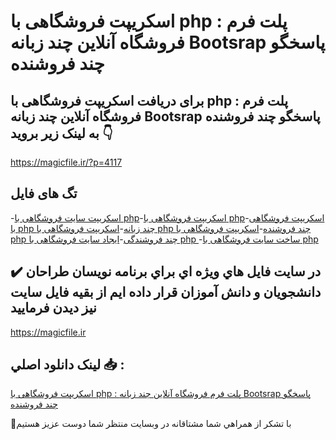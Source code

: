 # اسکریپت فروشگاهی با php : پلت فرم فروشگاه آنلاین چند زبانه Bootsrap پاسخگو چند فروشنده

## برای دریافت اسکریپت فروشگاهی با php : پلت فرم فروشگاه آنلاین چند زبانه Bootsrap پاسخگو چند فروشنده به لینک زیر بروید 👇

https://magicfile.ir/?p=4117

## تگ های فایل

-[اسکریپت سایت فروشگاهی با php](https://magicfile.ir/product/%d8%a7%d8%b3%da%a9%d8%b1%db%8c%d9%be%d8%aa-%d9%81%d8%b1%d9%88%d8%b4%da%af%d8%a7%d9%87%db%8c-%d8%a8%d8%a7-php-%da%86%d9%86%d8%af-%d8%b2%d8%a8%d8%a7%d9%86%d9%87-%da%86%d9%86%d8%af-%d9%81%d8%b1%d9%88%d8%b4%d9%86%d8%af%d9%87/)-[اسکریپت فروشگاهی با php](https://magicfile.ir/product/%d8%a7%d8%b3%da%a9%d8%b1%db%8c%d9%be%d8%aa-%d9%81%d8%b1%d9%88%d8%b4%da%af%d8%a7%d9%87%db%8c-%d8%a8%d8%a7-php-%da%86%d9%86%d8%af-%d8%b2%d8%a8%d8%a7%d9%86%d9%87-%da%86%d9%86%d8%af-%d9%81%d8%b1%d9%88%d8%b4%d9%86%d8%af%d9%87/)-[اسکریپت فروشگاهی با php چند زبانه](https://magicfile.ir/product/%d8%a7%d8%b3%da%a9%d8%b1%db%8c%d9%be%d8%aa-%d9%81%d8%b1%d9%88%d8%b4%da%af%d8%a7%d9%87%db%8c-%d8%a8%d8%a7-php-%da%86%d9%86%d8%af-%d8%b2%d8%a8%d8%a7%d9%86%d9%87-%da%86%d9%86%d8%af-%d9%81%d8%b1%d9%88%d8%b4%d9%86%d8%af%d9%87/)-[اسکریپت فروشگاهی با php چند فروشنده](https://magicfile.ir/product/%d8%a7%d8%b3%da%a9%d8%b1%db%8c%d9%be%d8%aa-%d9%81%d8%b1%d9%88%d8%b4%da%af%d8%a7%d9%87%db%8c-%d8%a8%d8%a7-php-%da%86%d9%86%d8%af-%d8%b2%d8%a8%d8%a7%d9%86%d9%87-%da%86%d9%86%d8%af-%d9%81%d8%b1%d9%88%d8%b4%d9%86%d8%af%d9%87/)-[اسکریپت فروشگاهی با php چند فروشندگی](https://magicfile.ir/product/%d8%a7%d8%b3%da%a9%d8%b1%db%8c%d9%be%d8%aa-%d9%81%d8%b1%d9%88%d8%b4%da%af%d8%a7%d9%87%db%8c-%d8%a8%d8%a7-php-%da%86%d9%86%d8%af-%d8%b2%d8%a8%d8%a7%d9%86%d9%87-%da%86%d9%86%d8%af-%d9%81%d8%b1%d9%88%d8%b4%d9%86%d8%af%d9%87/)-[ایجاد سایت فروشگاهی با php ](https://magicfile.ir/product/%d8%a7%d8%b3%da%a9%d8%b1%db%8c%d9%be%d8%aa-%d9%81%d8%b1%d9%88%d8%b4%da%af%d8%a7%d9%87%db%8c-%d8%a8%d8%a7-php-%da%86%d9%86%d8%af-%d8%b2%d8%a8%d8%a7%d9%86%d9%87-%da%86%d9%86%d8%af-%d9%81%d8%b1%d9%88%d8%b4%d9%86%d8%af%d9%87/)-[ساخت سایت فروشگاهی با php ](https://magicfile.ir/product/%d8%a7%d8%b3%da%a9%d8%b1%db%8c%d9%be%d8%aa-%d9%81%d8%b1%d9%88%d8%b4%da%af%d8%a7%d9%87%db%8c-%d8%a8%d8%a7-php-%da%86%d9%86%d8%af-%d8%b2%d8%a8%d8%a7%d9%86%d9%87-%da%86%d9%86%d8%af-%d9%81%d8%b1%d9%88%d8%b4%d9%86%d8%af%d9%87/)

## ✔️ در سايت فايل هاي ويژه اي براي برنامه نويسان طراحان دانشجويان و دانش آموزان قرار داده ايم از بقيه فايل سايت نيز ديدن فرماييد

https://magicfile.ir


## لينک دانلود اصلي 📥 :

[اسکریپت فروشگاهی با php : پلت فرم فروشگاه آنلاین چند زبانه Bootsrap پاسخگو چند فروشنده](https://magicfile.ir/product/%d8%a7%d8%b3%da%a9%d8%b1%db%8c%d9%be%d8%aa-%d9%81%d8%b1%d9%88%d8%b4%da%af%d8%a7%d9%87%db%8c-%d8%a8%d8%a7-php-%da%86%d9%86%d8%af-%d8%b2%d8%a8%d8%a7%d9%86%d9%87-%da%86%d9%86%d8%af-%d9%81%d8%b1%d9%88%d8%b4%d9%86%d8%af%d9%87/) 


🙏با تشکر از همراهي شما مشتاقانه در وبسایت منتظر شما دوست عزیز هستیم

